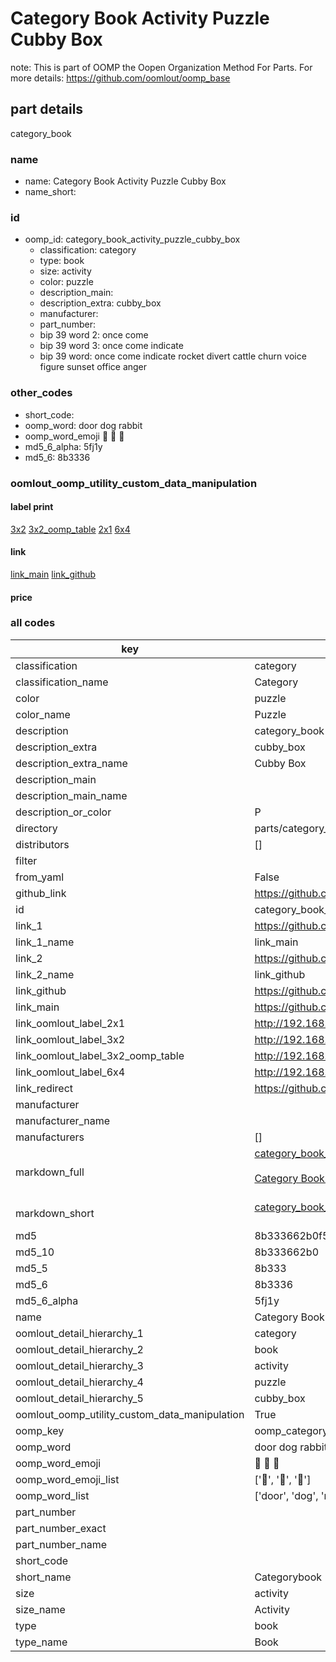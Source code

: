 # Category Book Activity Puzzle Cubby Box  

note: This is part of OOMP the Oopen Organization Method For Parts. For more details: https://github.com/oomlout/oomp_base

##  part details
  



category_book



### name
* name: Category Book Activity Puzzle Cubby Box
* name_short: 
### id
* oomp_id: category_book_activity_puzzle_cubby_box
  * classification: category
  * type: book
  * size: activity
  * color: puzzle
  * description_main: 
  * description_extra: cubby_box
  * manufacturer: 
  * part_number: 
  * bip 39 word 2: once come
  * bip 39 word 3: once come indicate
  * bip 39 word: once come indicate rocket divert cattle churn voice figure sunset office anger

### other_codes
* short_code: 
* oomp_word: door dog rabbit
* oomp_word_emoji :door: :dog: :rabbit:
* md5_6_alpha: 5fj1y
* md5_6: 8b3336






### oomlout_oomp_utility_custom_data_manipulation
#### label print
[3x2](http://192.168.1.245:1112/?label=oomp%205fj1y)
[3x2_oomp_table](http://192.168.1.108:1112/?label=oomp%205fj1y)
[2x1](http://192.168.1.242:1112/?label=oomp%205fj1y)
[6x4](http://192.168.1.55:1112/?label=oomp%205fj1y)    

#### link

[link_main](https://github.com/oomlout/oomlout_oomp_version_1_messy/tree/main/parts/category_book_activity_puzzle_cubby_box) [link_github](https://github.com/oomlout/oomlout_oomp_version_1_messy/tree/main/parts/category_book_activity_puzzle_cubby_box)                             

#### price







### all codes 
| key | value |  
| --- | --- |  
| classification | category |  
| classification_name | Category |  
| color | puzzle |  
| color_name | Puzzle |  
| description | category_book |  
| description_extra | cubby_box |  
| description_extra_name | Cubby Box |  
| description_main |  |  
| description_main_name |  |  
| description_or_color | P  |  
| directory | parts/category_book_activity_puzzle_cubby_box |  
| distributors | [] |  
| filter |  |  
| from_yaml | False |  
| github_link | https://github.com/oomlout/oomlout_oomp_part_src/tree/main/parts/category_book_activity_puzzle_cubby_box |  
| id | category_book_activity_puzzle_cubby_box |  
| link_1 | https://github.com/oomlout/oomlout_oomp_version_1_messy/tree/main/parts/category_book_activity_puzzle_cubby_box |  
| link_1_name | link_main |  
| link_2 | https://github.com/oomlout/oomlout_oomp_version_1_messy/tree/main/parts/category_book_activity_puzzle_cubby_box |  
| link_2_name | link_github |  
| link_github | https://github.com/oomlout/oomlout_oomp_version_1_messy/tree/main/parts/category_book_activity_puzzle_cubby_box |  
| link_main | https://github.com/oomlout/oomlout_oomp_version_1_messy/tree/main/parts/category_book_activity_puzzle_cubby_box |  
| link_oomlout_label_2x1 | http://192.168.1.242:1112/?label=oomp%205fj1y |  
| link_oomlout_label_3x2 | http://192.168.1.245:1112/?label=oomp%205fj1y |  
| link_oomlout_label_3x2_oomp_table | http://192.168.1.108:1112/?label=oomp%205fj1y |  
| link_oomlout_label_6x4 | http://192.168.1.55:1112/?label=oomp%205fj1y |  
| link_redirect | https://github.com/oomlout/oomlout_oomp_version_1_messy/tree/main/parts/category_book_activity_puzzle_cubby_box |  
| manufacturer |  |  
| manufacturer_name |  |  
| manufacturers | [] |  
| markdown_full | [category_book_activity_puzzle_cubby_box](none)<br>[](none)<br>[Category Book Activity Puzzle Cubby Box](none)<br><br> |  
| markdown_short | [category_book_activity_puzzle_cubby_box](none)<br><br> |  
| md5 | 8b333662b0f56518911febb6e5cb84d4 |  
| md5_10 | 8b333662b0 |  
| md5_5 | 8b333 |  
| md5_6 | 8b3336 |  
| md5_6_alpha | 5fj1y |  
| name | Category Book Activity Puzzle Cubby Box |  
| oomlout_detail_hierarchy_1 | category |  
| oomlout_detail_hierarchy_2 | book |  
| oomlout_detail_hierarchy_3 | activity |  
| oomlout_detail_hierarchy_4 | puzzle |  
| oomlout_detail_hierarchy_5 | cubby_box |  
| oomlout_oomp_utility_custom_data_manipulation | True |  
| oomp_key | oomp_category_book_activity_puzzle_cubby_box |  
| oomp_word | door dog rabbit |  
| oomp_word_emoji | :door: :dog: :rabbit: |  
| oomp_word_emoji_list | [':door:', ':dog:', ':rabbit:'] |  
| oomp_word_list | ['door', 'dog', 'rabbit'] |  
| part_number |  |  
| part_number_exact |  |  
| part_number_name |  |  
| short_code |  |  
| short_name | Categorybook |  
| size | activity |  
| size_name | Activity |  
| type | book |  
| type_name | Book |  
